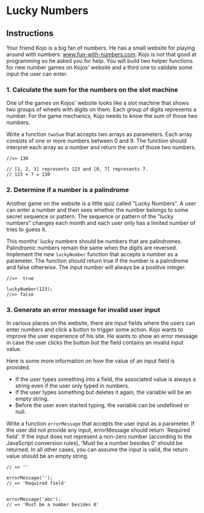 # Lucky Numbers

## Instructions
Your friend Kojo is a big fan of numbers. He has a small website for playing around with numbers: www.fun-with-numbers.com. Kojo is not that good at programming so he asked you for help.
You will build two helper functions for new number games on Kojos' website and a third one to validate some input the user can enter.

### 1. Calculate the sum for the numbers on the slot machine

One of the games on Kojos' website looks like a slot machine that shows two groups of wheels with digits on them. Each group of digits represents a number. For the game mechanics, Kojo needs to know the sum of those two numbers.

Write a function ``twoSum`` that accepts two arrays as parameters. Each array consists of one or more numbers between 0 and 9. The function should interpret each array as a number and return the sum of those two numbers.

```twoSum([1, 2, 3], [0, 7]);
//=> 130

// [1, 2, 3] represents 123 and [0, 7] represents 7.
// 123 + 7 = 130
```

### 2. Determine if a number is a palindrome

Another game on the website is a little quiz called "Lucky Numbers". A user can enter a number and then sees whether the number belongs to some secret sequence or pattern. The sequence or pattern of the "lucky numbers" changes each month and each user only has a limited number of tries to guess it.

This months' lucky numbers should be numbers that are palindromes. Palindromic numbers remain the same when the digits are reversed.
Implement the new ``luckyNumber`` function that accepts a number as a parameter. The function should return true if the number is a palindrome and false otherwise. The input number will always be a positive integer.

```luckyNumber(1441);
//=>  true

luckyNumber(123);
//=> false
```

### 3. Generate an error message for invalid user input

In various places on the website, there are input fields where the users can enter numbers and click a button to trigger some action. Kojo wants to improve the user experience of his site. He wants to show an error message in case the user clicks the button but the field contains an invalid input value.

Here is some more information on how the value of an input field is provided.

- If the user types something into a field, the associated value is always a string even if the user only typed in numbers.
- If the user types something but deletes it again, the variable will be an empty string.
- Before the user even started typing, the variable can be undefined or null.

Write a function ``errorMessage`` that accepts the user input as a parameter. If the user did not provide any input, errorMessage should return 'Required field'. If the input does not represent a non-zero number (according to the JavaScript conversion rules), 'Must be a number besides 0' should be returned. In all other cases, you can assume the input is valid, the return value should be an empty string.

```errorMessage('123');
// => ''

errorMessage('');
// => 'Required field'


errorMessage('abc');
// => 'Must be a number besides 0'
```
